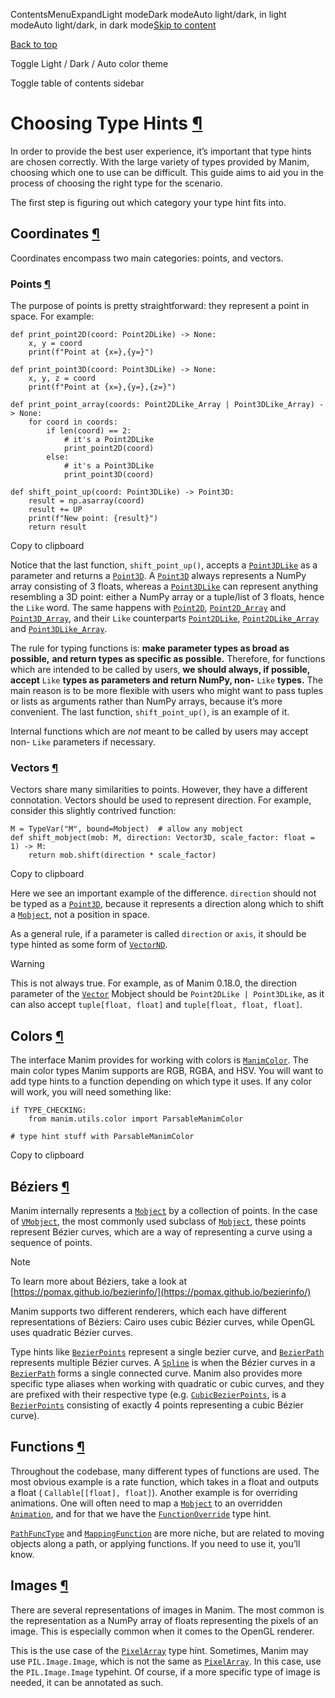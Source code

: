 ContentsMenuExpandLight modeDark modeAuto light/dark, in light modeAuto light/dark, in dark mode[Skip to content](https://docs.manim.community/en/stable/contributing/docs/types.html#furo-main-content)

[Back to top](https://docs.manim.community/en/stable/contributing/docs/types.html#)

Toggle Light / Dark / Auto color theme

Toggle table of contents sidebar

# Choosing Type Hints [¶](https://docs.manim.community/en/stable/contributing/docs/types.html\#choosing-type-hints "Link to this heading")

In order to provide the best user experience,
it’s important that type hints are chosen correctly.
With the large variety of types provided by Manim, choosing
which one to use can be difficult. This guide aims to
aid you in the process of choosing the right type for the scenario.

The first step is figuring out which category your type hint fits into.

## Coordinates [¶](https://docs.manim.community/en/stable/contributing/docs/types.html\#coordinates "Link to this heading")

Coordinates encompass two main categories: points, and vectors.

### Points [¶](https://docs.manim.community/en/stable/contributing/docs/types.html\#points "Link to this heading")

The purpose of points is pretty straightforward: they represent a point
in space. For example:

```
def print_point2D(coord: Point2DLike) -> None:
    x, y = coord
    print(f"Point at {x=},{y=}")

def print_point3D(coord: Point3DLike) -> None:
    x, y, z = coord
    print(f"Point at {x=},{y=},{z=}")

def print_point_array(coords: Point2DLike_Array | Point3DLike_Array) -> None:
    for coord in coords:
        if len(coord) == 2:
            # it's a Point2DLike
            print_point2D(coord)
        else:
            # it's a Point3DLike
            print_point3D(coord)

def shift_point_up(coord: Point3DLike) -> Point3D:
    result = np.asarray(coord)
    result += UP
    print(f"New point: {result}")
    return result

```

Copy to clipboard

Notice that the last function, `shift_point_up()`, accepts a
[`Point3DLike`](https://docs.manim.community/en/stable/reference/manim.typing.html#manim.typing.Point3DLike "manim.typing.Point3DLike") as a parameter and returns a [`Point3D`](https://docs.manim.community/en/stable/reference/manim.typing.html#manim.typing.Point3D "manim.typing.Point3D"). A
[`Point3D`](https://docs.manim.community/en/stable/reference/manim.typing.html#manim.typing.Point3D "manim.typing.Point3D") always represents a NumPy array consisting of 3 floats,
whereas a [`Point3DLike`](https://docs.manim.community/en/stable/reference/manim.typing.html#manim.typing.Point3DLike "manim.typing.Point3DLike") can represent anything resembling a 3D point:
either a NumPy array or a tuple/list of 3 floats, hence the `Like` word. The
same happens with [`Point2D`](https://docs.manim.community/en/stable/reference/manim.typing.html#manim.typing.Point2D "manim.typing.Point2D"), [`Point2D_Array`](https://docs.manim.community/en/stable/reference/manim.typing.html#manim.typing.Point2D_Array "manim.typing.Point2D_Array") and
[`Point3D_Array`](https://docs.manim.community/en/stable/reference/manim.typing.html#manim.typing.Point3D_Array "manim.typing.Point3D_Array"), and their `Like` counterparts
[`Point2DLike`](https://docs.manim.community/en/stable/reference/manim.typing.html#manim.typing.Point2DLike "manim.typing.Point2DLike"), [`Point2DLike_Array`](https://docs.manim.community/en/stable/reference/manim.typing.html#manim.typing.Point2DLike_Array "manim.typing.Point2DLike_Array") and
[`Point3DLike_Array`](https://docs.manim.community/en/stable/reference/manim.typing.html#manim.typing.Point3DLike_Array "manim.typing.Point3DLike_Array").

The rule for typing functions is: **make parameter types as broad as possible,**
**and return types as specific as possible.** Therefore, for functions which are
intended to be called by users, **we should always, if possible, accept** `Like` **types as parameters and return NumPy, non-** `Like` **types.** The
main reason is to be more flexible with users who might want to pass tuples or
lists as arguments rather than NumPy arrays, because it’s more convenient. The
last function, `shift_point_up()`, is an example of it.

Internal functions which are _not_ meant to be called by users may accept
non- `Like` parameters if necessary.

### Vectors [¶](https://docs.manim.community/en/stable/contributing/docs/types.html\#vectors "Link to this heading")

Vectors share many similarities to points. However, they have a different
connotation. Vectors should be used to represent direction. For example,
consider this slightly contrived function:

```
M = TypeVar("M", bound=Mobject)  # allow any mobject
def shift_mobject(mob: M, direction: Vector3D, scale_factor: float = 1) -> M:
    return mob.shift(direction * scale_factor)

```

Copy to clipboard

Here we see an important example of the difference. `direction` should not be
typed as a [`Point3D`](https://docs.manim.community/en/stable/reference/manim.typing.html#manim.typing.Point3D "manim.typing.Point3D"), because it represents a direction along
which to shift a [`Mobject`](https://docs.manim.community/en/stable/reference/manim.mobject.mobject.Mobject.html#manim.mobject.mobject.Mobject "manim.mobject.mobject.Mobject"), not a position in space.

As a general rule, if a parameter is called `direction` or `axis`,
it should be type hinted as some form of [`VectorND`](https://docs.manim.community/en/stable/reference/manim.typing.html#manim.typing.VectorND "manim.typing.VectorND").

Warning

This is not always true. For example, as of Manim 0.18.0, the direction
parameter of the [`Vector`](https://docs.manim.community/en/stable/reference/manim.mobject.geometry.line.Vector.html#manim.mobject.geometry.line.Vector "manim.mobject.geometry.line.Vector") Mobject should be
`Point2DLike | Point3DLike`, as it can also accept `tuple[float, float]`
and `tuple[float, float, float]`.

## Colors [¶](https://docs.manim.community/en/stable/contributing/docs/types.html\#colors "Link to this heading")

The interface Manim provides for working with colors is [`ManimColor`](https://docs.manim.community/en/stable/reference/manim.utils.color.core.ManimColor.html#manim.utils.color.core.ManimColor "manim.utils.color.core.ManimColor").
The main color types Manim supports are RGB, RGBA, and HSV. You will want
to add type hints to a function depending on which type it uses. If any color will work,
you will need something like:

```
if TYPE_CHECKING:
    from manim.utils.color import ParsableManimColor

# type hint stuff with ParsableManimColor

```

Copy to clipboard

## Béziers [¶](https://docs.manim.community/en/stable/contributing/docs/types.html\#beziers "Link to this heading")

Manim internally represents a [`Mobject`](https://docs.manim.community/en/stable/reference/manim.mobject.mobject.Mobject.html#manim.mobject.mobject.Mobject "manim.mobject.mobject.Mobject") by a collection of points. In the case of [`VMobject`](https://docs.manim.community/en/stable/reference/manim.mobject.types.vectorized_mobject.VMobject.html#manim.mobject.types.vectorized_mobject.VMobject "manim.mobject.types.vectorized_mobject.VMobject"),
the most commonly used subclass of [`Mobject`](https://docs.manim.community/en/stable/reference/manim.mobject.mobject.Mobject.html#manim.mobject.mobject.Mobject "manim.mobject.mobject.Mobject"), these points represent Bézier curves,
which are a way of representing a curve using a sequence of points.

Note

To learn more about Béziers, take a look at [https://pomax.github.io/bezierinfo/](https://pomax.github.io/bezierinfo/)

Manim supports two different renderers, which each have different representations of
Béziers: Cairo uses cubic Bézier curves, while OpenGL uses quadratic Bézier curves.

Type hints like [`BezierPoints`](https://docs.manim.community/en/stable/reference/manim.typing.html#manim.typing.BezierPoints "manim.typing.BezierPoints") represent a single bezier curve, and [`BezierPath`](https://docs.manim.community/en/stable/reference/manim.typing.html#manim.typing.BezierPath "manim.typing.BezierPath")
represents multiple Bézier curves. A [`Spline`](https://docs.manim.community/en/stable/reference/manim.typing.html#manim.typing.Spline "manim.typing.Spline") is when the Bézier curves in a [`BezierPath`](https://docs.manim.community/en/stable/reference/manim.typing.html#manim.typing.BezierPath "manim.typing.BezierPath")
forms a single connected curve. Manim also provides more specific type aliases when working with
quadratic or cubic curves, and they are prefixed with their respective type (e.g. [`CubicBezierPoints`](https://docs.manim.community/en/stable/reference/manim.typing.html#manim.typing.CubicBezierPoints "manim.typing.CubicBezierPoints"),
is a [`BezierPoints`](https://docs.manim.community/en/stable/reference/manim.typing.html#manim.typing.BezierPoints "manim.typing.BezierPoints") consisting of exactly 4 points representing a cubic Bézier curve).

## Functions [¶](https://docs.manim.community/en/stable/contributing/docs/types.html\#functions "Link to this heading")

Throughout the codebase, many different types of functions are used. The most obvious example
is a rate function, which takes in a float and outputs a float ( `Callable[[float], float]`).
Another example is for overriding animations. One will often need to map a [`Mobject`](https://docs.manim.community/en/stable/reference/manim.mobject.mobject.Mobject.html#manim.mobject.mobject.Mobject "manim.mobject.mobject.Mobject")
to an overridden [`Animation`](https://docs.manim.community/en/stable/reference/manim.animation.animation.Animation.html#manim.animation.animation.Animation "manim.animation.animation.Animation"), and for that we have the [`FunctionOverride`](https://docs.manim.community/en/stable/reference/manim.typing.html#manim.typing.FunctionOverride "manim.typing.FunctionOverride") type hint.

[`PathFuncType`](https://docs.manim.community/en/stable/reference/manim.typing.html#manim.typing.PathFuncType "manim.typing.PathFuncType") and [`MappingFunction`](https://docs.manim.community/en/stable/reference/manim.typing.html#manim.typing.MappingFunction "manim.typing.MappingFunction") are more niche, but are related to moving objects
along a path, or applying functions. If you need to use it, you’ll know.

## Images [¶](https://docs.manim.community/en/stable/contributing/docs/types.html\#images "Link to this heading")

There are several representations of images in Manim. The most common is
the representation as a NumPy array of floats representing the pixels of an image.
This is especially common when it comes to the OpenGL renderer.

This is the use case of the [`PixelArray`](https://docs.manim.community/en/stable/reference/manim.typing.html#manim.typing.PixelArray "manim.typing.PixelArray") type hint. Sometimes, Manim may use `PIL.Image.Image`,
which is not the same as [`PixelArray`](https://docs.manim.community/en/stable/reference/manim.typing.html#manim.typing.PixelArray "manim.typing.PixelArray"). In this case, use the `PIL.Image.Image` typehint.
Of course, if a more specific type of image is needed, it can be annotated as such.